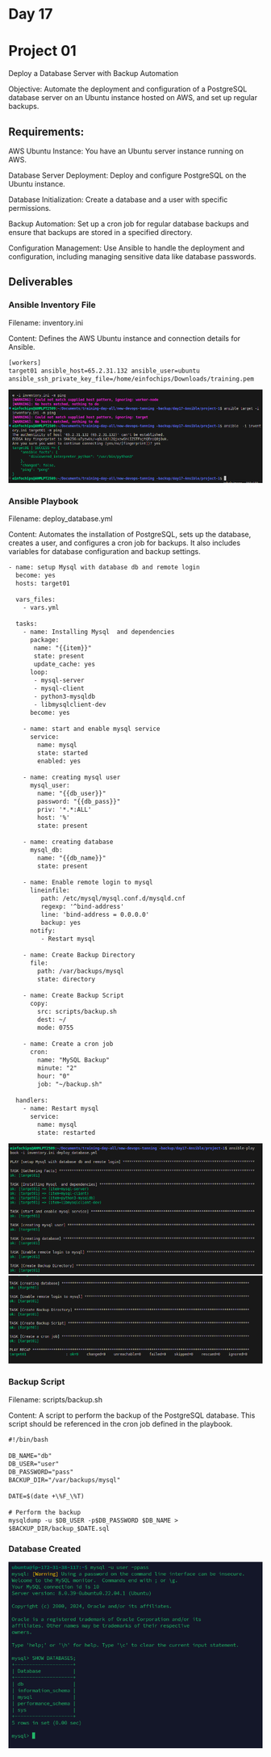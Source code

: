 # Day 17 

# Project 01
Deploy a Database Server with Backup Automation

Objective: Automate the deployment and configuration of a PostgreSQL database server on an Ubuntu instance hosted on AWS, and set up regular backups.

## Requirements:

AWS Ubuntu Instance: You have an Ubuntu server instance running on AWS.

Database Server Deployment: Deploy and configure PostgreSQL on the Ubuntu instance.

Database Initialization: Create a database and a user with specific permissions.

Backup Automation: Set up a cron job for regular database backups and ensure that backups are stored in a specified directory.

Configuration Management: Use Ansible to handle the deployment and configuration, including managing sensitive data like database passwords.

## Deliverables

### Ansible Inventory File

Filename: inventory.ini

Content: Defines the AWS Ubuntu instance and connection details for Ansible.

```
[workers]
target01 ansible_host=65.2.31.132 ansible_user=ubuntu ansible_ssh_private_key_file=/home/einfochips/Downloads/training.pem
```
![](images/1.png)

### Ansible Playbook

Filename: deploy_database.yml

Content: Automates the installation of PostgreSQL, sets up the database, creates a user, and configures a cron job for backups. It also includes variables for database configuration and backup settings.

```
- name: setup Mysql with database db and remote login
  become: yes
  hosts: target01

  vars_files: 
    - vars.yml
  
  tasks:
    - name: Installing Mysql  and dependencies
      package:
       name: "{{item}}"
       state: present
       update_cache: yes
      loop:
       - mysql-server
       - mysql-client 
       - python3-mysqldb
       - libmysqlclient-dev
      become: yes

    - name: start and enable mysql service
      service:
        name: mysql
        state: started
        enabled: yes

    - name: creating mysql user
      mysql_user:
        name: "{{db_user}}"
        password: "{{db_pass}}"
        priv: '*.*:ALL'
        host: '%'
        state: present

    - name: creating database
      mysql_db:
        name: "{{db_name}}"
        state: present

    - name: Enable remote login to mysql
      lineinfile:
         path: /etc/mysql/mysql.conf.d/mysqld.cnf
         regexp: '^bind-address'
         line: 'bind-address = 0.0.0.0'
         backup: yes
      notify:
         - Restart mysql 

    - name: Create Backup Directory
      file: 
        path: /var/backups/mysql
        state: directory

    - name: Create Backup Script
      copy:
        src: scripts/backup.sh
        dest: ~/
        mode: 0755

    - name: Create a cron job
      cron:
        name: "MySQL Backup"
        minute: "2"
        hour: "0"
        job: "~/backup.sh"  

  handlers:
    - name: Restart mysql
      service:
        name: mysql
        state: restarted
```

![](images/2.png)
![](images/3.png)

### Backup Script

Filename: scripts/backup.sh

Content: A script to perform the backup of the PostgreSQL database. This script should be referenced in the cron job defined in the playbook.

```
#!/bin/bash

DB_NAME="db"
DB_USER="user"
DB_PASSWORD="pass"
BACKUP_DIR="/var/backups/mysql"

DATE=$(date +\%F_\%T)

# Perform the backup
mysqldump -u $DB_USER -p$DB_PASSWORD $DB_NAME > $BACKUP_DIR/backup_$DATE.sql
```
### Database Created

![](images/4.png)




